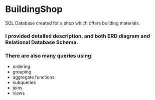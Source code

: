 # BuildingShop
SQL Database created for a shop which offers building materials. 

### I provided detailed description, and both ERD diagram and Relational Database Schema.
### There are also many queries using:
* ordering
* grouping
* aggregate functions
* subqueries
* joins
* views 

